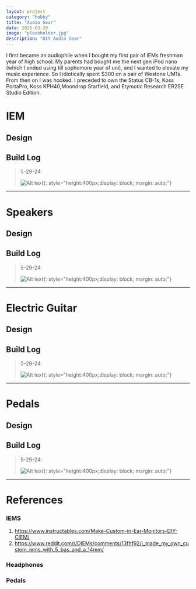 ```yaml
---
layout: project
category: "hobby"
title: "Audio Gear"
date: 2025-03-20
image: "placeholder.jpg"
description: "DIY Audio Gear"
---
```


I first became an audiophile when I bought my first pair of IEMs freshman year of high school.
My parents had bought me the next gen iPod nano (which I ended using till sophomore year of uni), and I wanted to elevate my music experience. So I idiotically spent $300 on a pair of Westone UM1s. From then on I was hooked. I preceded to own the Status CB-1s, Koss PortaPro, Koss KPH40,Moondrop Starfield, and Etymotic Research ER2SE Studio Edition.

# IEM
## Design
## Build Log

> 5-29-24: 
>
> ![Alt text](/assets/media/audio_media/IMG_1179.JPG){: 
style="height:400px;display: block; margin: auto;"}

---

# Speakers
## Design
## Build Log

> 5-29-24: 
>
> ![Alt text](/assets/media/audio_media/IMG_1179.JPG){: 
style="height:400px;display: block; margin: auto;"}

---

# Electric Guitar
## Design
## Build Log

> 5-29-24: 
>
> ![Alt text](/assets/media/audio_media/IMG_1179.JPG){: 
style="height:400px;display: block; margin: auto;"}

---

# Pedals
## Design
## Build Log

> 5-29-24: 
>
> ![Alt text](/assets/media/audio_media/IMG_1179.JPG){: 
style="height:400px;display: block; margin: auto;"}

---

# References

### IEMS
1. https://www.instructables.com/Make-Custom-in-Ear-Monitors-DIY-CIEM/
2. https://www.reddit.com/r/DIEMs/comments/13fhf92/i_made_my_own_custom_iems_with_5_bas_and_a_14mm/

### Headphones

### Pedals
